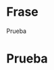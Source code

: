 <html>
<head>
<title>Pruebas</title>
</head>
<body>

<h1>Frase</h1>
<p>Prueba</p>
  <h1> <p style"color=red;">Prueba</h1></p>
</body>
</html>
